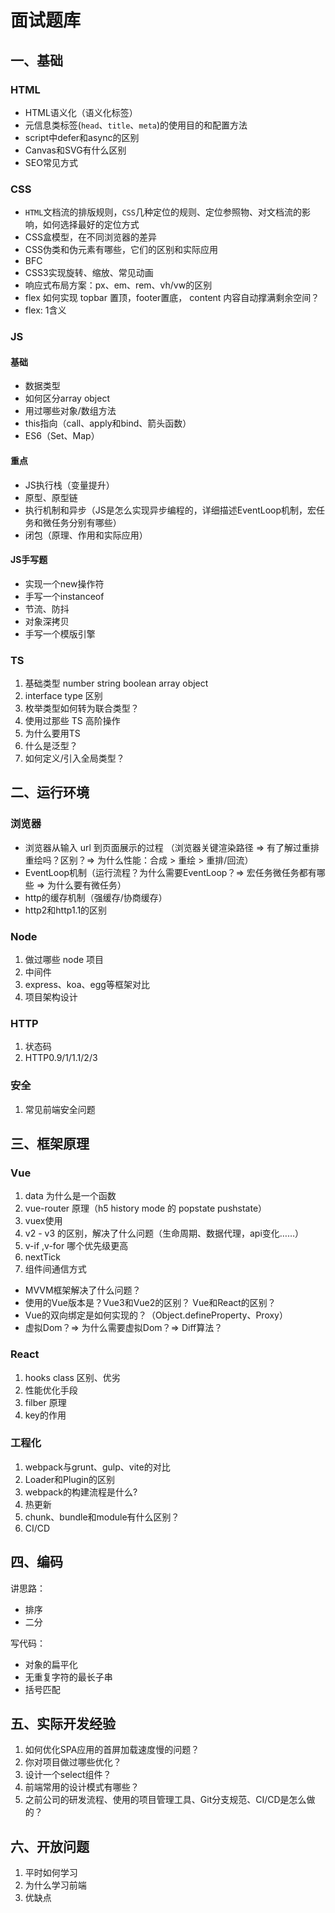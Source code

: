 # 面试题库

## 一、基础

### HTML
- HTML语义化（语义化标签）
- 元信息类标签(`head`、`title`、`meta`)的使用目的和配置方法
- script中defer和async的区别
- Canvas和SVG有什么区别
- SEO常见方式

### CSS
- `HTML`文档流的排版规则，`CSS`几种定位的规则、定位参照物、对文档流的影响，如何选择最好的定位方式
- CSS盒模型，在不同浏览器的差异
- CSS伪类和伪元素有哪些，它们的区别和实际应用
- BFC
- CSS3实现旋转、缩放、常见动画
- 响应式布局方案：px、em、rem、vh/vw的区别
- flex 如何实现 topbar 置顶，footer置底， content 内容自动撑满剩余空间？
- flex: 1含义


### JS

#### 基础
- 数据类型
- 如何区分array object
- 用过哪些对象/数组方法
- this指向（call、apply和bind、箭头函数）
- ES6（Set、Map）

#### 重点
- JS执行栈（变量提升）
- 原型、原型链
- 执行机制和异步（JS是怎么实现异步编程的，详细描述EventLoop机制，宏任务和微任务分别有哪些）
- 闭包（原理、作用和实际应用）

#### JS手写题
- 实现一个new操作符
- 手写一个instanceof
- 节流、防抖
- 对象深拷贝
- 手写一个模版引擎

### TS
1. 基础类型 number string boolean array object
2. interface type 区别 
3. 枚举类型如何转为联合类型？
4. 使用过那些 TS 高阶操作
5. 为什么要用TS
6. 什么是泛型？
7. 如何定义/引入全局类型？

## 二、运行环境

### 浏览器
- 浏览器从输入 url 到页面展示的过程 （浏览器关键渲染路径 => 有了解过重排重绘吗？区别？=> 为什么性能：合成 > 重绘 > 重排/回流）
- EventLoop机制（运行流程？为什么需要EventLoop？=> 宏任务微任务都有哪些 => 为什么要有微任务）
- http的缓存机制（强缓存/协商缓存）
- http2和http1.1的区别

### Node
1. 做过哪些 node 项目
2. 中间件
3. express、koa、egg等框架对比
4. 项目架构设计

### HTTP
1. 状态码
2. HTTP0.9/1/1.1/2/3

### 安全
1. 常见前端安全问题


## 三、框架原理

### Vue
1. data 为什么是一个函数
2. vue-router 原理（h5 history mode 的 popstate pushstate）
3. vuex使用
4. v2 - v3 的区别，解决了什么问题（生命周期、数据代理，api变化……）
5. v-if ,v-for 哪个优先级更高
6. nextTick
7. 组件间通信方式

- MVVM框架解决了什么问题？
- 使用的Vue版本是？Vue3和Vue2的区别？ Vue和React的区别？
- Vue的双向绑定是如何实现的？（Object.defineProperty、Proxy）
- 虚拟Dom？=> 为什么需要虚拟Dom？=> Diff算法？

### React
1. hooks class 区别、优劣
2. 性能优化手段
3. filber 原理
4. key的作用

### 工程化
1. webpack与grunt、gulp、vite的对比
2. Loader和Plugin的区别
3. webpack的构建流程是什么?
4. 热更新
5. chunk、bundle和module有什么区别？
6. CI/CD


## 四、编码
讲思路：
- 排序
- 二分

写代码：
- 对象的扁平化
- 无重复字符的最长子串
- 括号匹配

## 五、实际开发经验
1. 如何优化SPA应用的首屏加载速度慢的问题？
2. 你对项目做过哪些优化？
3. 设计一个select组件？
4. 前端常用的设计模式有哪些？
5. 之前公司的研发流程、使用的项目管理工具、Git分支规范、CI/CD是怎么做的？

## 六、开放问题
1. 平时如何学习
2. 为什么学习前端
3. 优缺点

